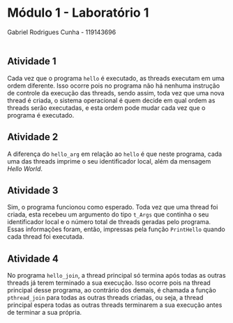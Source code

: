 # Módulo 1 - Laboratório 1
Gabriel Rodrigues Cunha - 119143696<br>
<br>

## Atividade 1
Cada vez que o programa `hello` é executado, as threads executam em uma ordem diferente. Isso ocorre pois no programa não há nenhuma instrução de controle da execução das threads, sendo assim, toda vez que uma nova thread é criada, o sistema operacional é quem decide em qual ordem as threads serão executadas, e esta ordem pode mudar cada vez que o programa é executado.

## Atividade 2
A diferença do `hello_arg` em relação ao `hello` é que neste programa, cada uma das threads imprime o seu identificador local, além da mensagem *Hello World*.

## Atividade 3
Sim, o programa funcionou como esperado. Toda vez que uma thread foi criada, esta recebeu um argumento do tipo `t_Args` que continha o seu identificador local e o número total de threads geradas pelo programa. Essas informações foram, então, impressas pela função `PrintHello` quando cada thread foi executada.

## Atividade 4
No programa `hello_join`, a thread principal só termina após todas as outras threads já terem terminado a sua execução. Isso ocorre pois na thread principal desse programa, ao contrário dos demais, é chamada a função `pthread_join` para todas as outras threads criadas, ou seja, a thread principal espera todas as outras threads terminarem a sua execução antes de terminar a sua própria.